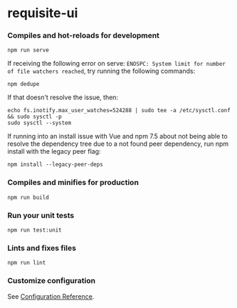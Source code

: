 # requisite-ui

### Compiles and hot-reloads for development
```
npm run serve
```
If receiving the following error on serve: `ENOSPC: System limit for number of file watchers reached`, try running the following commands:
```
npm dedupe
```
If that doesn't resolve the issue, then:
```
echo fs.inotify.max_user_watches=524288 | sudo tee -a /etc/sysctl.conf && sudo sysctl -p
sudo sysctl --system
```

If running into an install issue with Vue and npm 7.5 about not being able to resolve the dependency tree due to a not found peer dependency, run npm install with the legacy peer flag:
```
npm install --legacy-peer-deps
```

### Compiles and minifies for production
```
npm run build
```

### Run your unit tests
```
npm run test:unit
```

### Lints and fixes files
```
npm run lint
```

### Customize configuration
See [Configuration Reference](https://cli.vuejs.org/config/).
